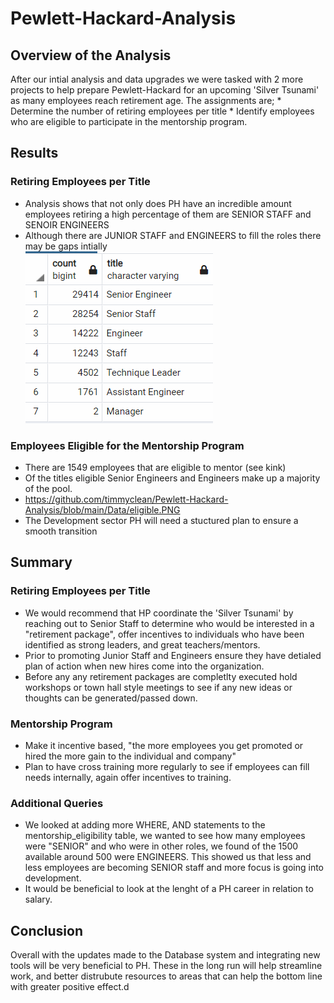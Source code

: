 # Pewlett-Hackard-Analysis
## Overview of the Analysis
After our intial analysis and data upgrades we were tasked with 2 more projects to help prepare Pewlett-Hackard for an upcoming 'Silver Tsunami' as many employees reach retirement age. The assignments are;
    * Determine the number of retiring employees per title
    * Identify employees who are eligible to participate in the mentorship program.

## Results

### Retiring Employees per Title
  - Analysis shows that not only does PH have an incredible amount employees retiring a 
    high percentage of them are SENIOR STAFF and SENOIR ENGINEERS                                                                                   
  - Although there are JUNIOR STAFF and ENGINEERS to fill the roles there may be gaps intially      
                               ![plot](./Data/unique.PNG)
                         
  
  
### Employees Eligible for the Mentorship Program
  - There are 1549 employees that are eligible to mentor (see kink) 
  - Of the titles eligible Senior Engineers and Engineers make up a majority of the pool. 
  - https://github.com/timmyclean/Pewlett-Hackard-Analysis/blob/main/Data/eligible.PNG                 
  - The Development sector PH will need a stuctured plan to ensure a  smooth transition
## Summary

### Retiring Employees per Title
  - We would recommend that HP coordinate the 'Silver Tsunami' by reaching out to 
  Senior Staff to determine who would be interested in a "retirement package", 
  offer incentives to individuals who have been identified as strong leaders, and great teachers/mentors. 
  - Prior to promoting Junior Staff and Engineers ensure they have detialed
  plan of action when new hires come into the organization. 
  - Before any any retirement packages are completlty executed hold workshops or
  town hall style meetings to see if any new ideas or thoughts can be generated/passed down.
### Mentorship Program
  - Make it incentive based, "the more employees you get promoted or hired the more gain to the individual and company"
  - Plan to have cross training more regularly to see if employees can fill needs internally, again offer incentives to training. 
### Additional Queries
  - We looked at adding more WHERE, AND statements to the mentorship_eligibility table, we wanted to see how many employees were "SENIOR" and who were in other roles, we found of the 1500 available around 500 were ENGINEERS. This showed us that less and less employees are becoming SENIOR staff and more focus is going into development. 
  - It would be beneficial to look at the lenght of a PH career in relation to salary.
  
## Conclusion
Overall with the updates made to the Database system and integrating new tools will be very beneficial to PH. These in the long run will help streamline work, and better distrubute resources to areas that can help the bottom line with greater positive effect.d

